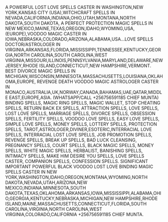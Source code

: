 A POWERFUL LOST LOVE SPELLS CASTER IN WASHINGTON,NEW YORK,KANSAS CITY (USA),WITCHCRAFT SPELLS IN NEVADA,CALIFORNIA,INDIANA,OHIO,UTAH,MONTANA,NORTH DAKOTA,SOUTH DAKOTA, A PERFECT PROTECTION MAGIC SPELLS IN NEW MEXICO,MAINE,TEXAS,OREGON,IDAHO,WYOMING,USA,(EUROPE),VOODOO MAGIC CASTER IN IOWA,NEBRASKA,COLORADO,ARIZONA,ALABAMA,USA...LOVE SPELLS DOCTOR/ASTROLOGER IN VIRGINIA,ARKANSAS,FLORIDA,MISSISSIPPI,TENNESSEE,KENTUCKY,GEORGIA,NORTH CAROLINA,SOUTH CAROLINA,WEST VIRGINIA,MISSOURI,ILLINOIS,PENNSYLVANIA,MARYLAND,DELAWARE,NEW JERSEY,RHODE ISLAND,CONNECTICUT,NEW HAMPSHIRE,VERMONT. BEST DIVORCE MAGIC SPELLS IN MICHIGAN,WISCONSIN,MINNESOTA,MASSACHUSETTS,LOUISIANA,OKLAHOMA,EUROPE, REVENGE DEATH VOODOO MAGIC ASTROLOGER CASTER IN MONACO,AUSTRALIA,UK,NORWAY,CANADA,BAHAMAS,UAE,QATAR,MIDDLE EAST,EUROPE,ASIA. (WHATSAPP/CALL +256756591185 CHIEF MUNTA)
BINDING SPELLS, MAGIC RING SPELLS, MAGIC WALLET, STOP CHEATING SPELLS, RETURN BACK EX SPELLS, ATTRACTION SPELLS, LOVE SPELLS, LOST LOVE SPELLS, MARRIAGE SPELLS, DIVORCE SPELLS, OBSESSION SPELLS, FERTILITY SPELLS, VOODOO LOVE SPELLS, EASY LOVE SPELLS, SIMPLE LOVE SPELLS, MONEY SPELLS, LOTTERY SPELLS, PROTECTION SPELLS, TAROT,ASTROLOGER,DIVINER,ESOTERIC,INTERRACIAL LOVE SPELLS, INTERRACIAL LOST LOVE SPELLS, JOB PROMOTION SPELLS, REVENGE SPELLS, BREAK UP SPELLS, BAD LUCK CLEANSING, PREGNANCY SPELLS, COURT SPELLS, BLACK MAGIC SPELLS, MONEY SPELLS, WHITE MAGIC SPELLS, HERBALIST, BANISHING SPELLS, INTIMACY SPELLS, MAKE HIM DESIRE YOU SPELLS, LOVE SPELLS CASTER, COMPANION SPELLS, CONFESSION SPELLS.
SIGNIFICANT IMPORTANT POWERFUL BLACK VOODOO LOST LOVE BINDING MAGIC SPELLS CASTER IN NEW YORK,WASHINGTON,IDAHO,OREGON,MONTANA,WYOMING,NORTH DAKOTA,NEVADA,UTAH,ARIZONA,NEW MEXICO,INDIANA,MINNESOTA,SOUTH DAKOTA,TEXAS,OKLAHOMA,ARKANSAS,IOWA,MISSISSIPPI,ALABAMA,OHIO,GEORGIA,KENTUCKY,NEBRASKA,MICHIGAN,NEW HAMPSHIRE,RHODE ISLAND,MAINE,MASSACHUSETTS,CONNECTICUT,FLORIDA,SOUTH CAROLINA,VIRGINIA,NORTH CAROLINA,WEST VIRGINIA,COLORADO,CALIFORNIA +256756591185 CHIEF MUNTA.
